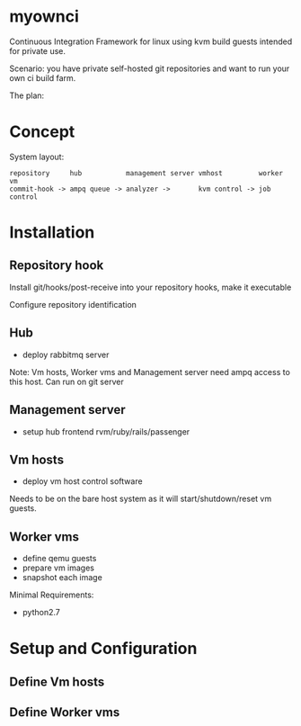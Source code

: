 myownci
=======

Continuous Integration Framework for linux using kvm build guests intended for private use.

Scenario: you have private self-hosted git repositories and want to run your own ci build farm.

The plan:

Concept
=======

System layout:

    repository     hub           management server vmhost         worker vm
    commit-hook -> ampq queue -> analyzer ->       kvm control -> job control

Installation
============

Repository hook
---------------

Install git/hooks/post-receive into your repository hooks, make it executable

Configure repository identification

Hub
---

* deploy rabbitmq server

Note: Vm hosts, Worker vms and Management server need ampq access to this host.
Can run on git server

Management server
-----------------

* setup hub frontend
  rvm/ruby/rails/passenger

Vm hosts
--------

* deploy vm host control software

Needs to be on the bare host system as it will start/shutdown/reset vm guests.

Worker vms
----------

* define qemu guests
* prepare vm images
* snapshot each image

Minimal Requirements:

* python2.7

Setup and Configuration
=======================

Define Vm hosts
---------------

Define Worker vms
-----------------


